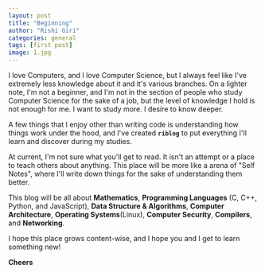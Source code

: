 ```yaml
---
layout: post
title: "Beginning"
author: "Rishi Giri"
categories: general
tags: [first post]
image: 1.jpg
---
```


I love Computers, and I love Computer Science, but I always feel like I've extremely less knowledge about it and it's various branches. On a lighter note, I'm not a beginner, and I'm not in the section of people who study Computer Science for the sake of a job, but the level of knowledge I hold is not enough for me. I want to study more. I desire to know deeper.

A few things that I enjoy other than writing code is understanding how things work under the hood, and I've created __`riblog`__ to put everything I'll learn and discover during my studies.

At current, I'm not sure what you'll get to read. It isn't an attempt or a place to teach others about anything. This place will be more like a arena of "Self Notes", where I'll write down things for the sake of understanding them better.

This blog will be all about __Mathematics__, __Programming Languages__ (C, C++, Python, and JavaScript), __Data Structure & Algorithms__, __Computer Architecture__, __Operating Systems__(Linux), __Computer Security__, __Compilers__, and __Networking__.

I hope this place grows content-wise, and I hope you and I get to learn something new!

__Cheers__


